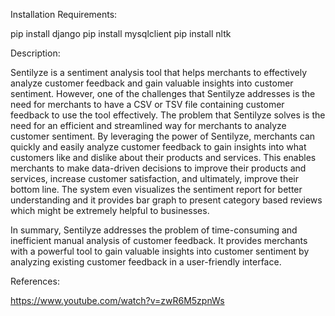 Installation Requirements:

pip install django
pip install mysqlclient
pip install nltk

Description:

Sentilyze is a sentiment analysis tool that helps merchants to effectively analyze customer
feedback and gain valuable insights into customer sentiment. However, one of the challenges
that Sentilyze addresses is the need for merchants to have a CSV or TSV file containing
customer feedback to use the tool effectively. The problem that Sentilyze solves is the need
for an efficient and streamlined way for merchants to analyze customer sentiment. By
leveraging the power of Sentilyze, merchants can quickly and easily analyze customer
feedback to gain insights into what customers like and dislike about their products and
services. This enables merchants to make data-driven decisions to improve their products and
services, increase customer satisfaction, and ultimately, improve their bottom line. The system
even visualizes the sentiment report for better understanding and it provides bar graph to
present category based reviews which might be extremely helpful to businesses.

In summary, Sentilyze addresses the problem of time-consuming and inefficient manual
analysis of customer feedback. It provides merchants with a powerful tool to gain valuable
insights into customer sentiment by analyzing existing customer feedback in a user-friendly
interface.

References:

https://www.youtube.com/watch?v=zwR6M5zpnWs
